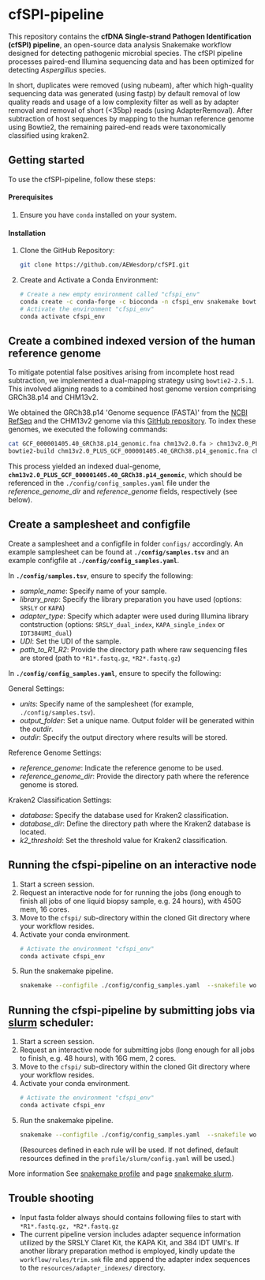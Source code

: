 # cfSPI-pipeline
This repository contains the **cfDNA Single-strand Pathogen Identification (cfSPI) pipeline**, an open-source data analysis Snakemake workflow designed for detecting pathogenic microbial species. The cfSPI pipeline processes paired-end Illumina sequencing data and has been optimized for detecting *Aspergillus* species.

In short, duplicates were removed (using nubeam), after which high-quality sequencing data was generated (using fastp) by default removal of low quality reads and usage of a low complexity filter as well as by adapter removal and removal of short (<35bp) reads (using AdapterRemoval). After subtraction of host sequences by mapping to the human reference genome using Bowtie2, the remaining paired-end reads were taxonomically classified using kraken2.

## Getting started
To use the cfSPI-pipeline, follow these steps: 

#### Prerequisites
1. Ensure you have `conda` installed on your system.

#### Installation
1. Clone the GitHub Repository:
    ```bash
    git clone https://github.com/AEWesdorp/cfSPI.git
    ```
2. Create and Activate a Conda Environment:
    ```bash
    # Create a new empty environment called "cfspi_env"
    conda create -c conda-forge -c bioconda -n cfspi_env snakemake bowtie2
    # Activate the environment "cfspi_env"
    conda activate cfspi_env
    ```
    
## Create a combined indexed version of the human reference genome 
To mitigate potential false positives arising from incomplete host read subtraction, we implemented a dual-mapping strategy using `bowtie2-2.5.1`. This involved aligning reads to a combined host genome version comprising GRCh38.p14 and CHM13v2.

We obtained the GRCh38.p14 'Genome sequence (FASTA)' from the [NCBI RefSeq](https://www.ncbi.nlm.nih.gov/datasets/genome/GCF_000001405.40/) and the CHM13v2 genome via this [GitHub repository](https://github.com/marbl/CHM13). To index these genomes, we executed the following commands:
```bash
cat GCF_000001405.40_GRCh38.p14_genomic.fna chm13v2.0.fa > chm13v2.0_PLUS_GCF_000001405.40_GRCh38.p14_genomic.fna
bowtie2-build chm13v2.0_PLUS_GCF_000001405.40_GRCh38.p14_genomic.fna chm13v2.0_PLUS_GCF_000001405.40_GRCh38.p14_genomic
```
This process yielded an indexed dual-genome, **`chm13v2.0_PLUS_GCF_000001405.40_GRCh38.p14_genomic`**, which should be referenced in the `./config/config_samples.yaml` file under the *reference_genome_dir* and *reference_genome* fields, respectively (see below).

## Create a samplesheet and configfile 
Create a samplesheet and a configfile in folder `configs/` accordingly. 
An example samplesheet can be found at **`./config/samples.tsv`** and an example configfile at **`./config/config_samples.yaml`**. 

In **`./config/samples.tsv`**, ensure to specify the following: 
- *sample_name*: Specify name of your sample.
- *library_prep*: Specify the library preparation you have used (options: `SRSLY` or `KAPA`)
- *adapter_type*: Specify which adapter were used during Illumina library contstruction (options: `SRSLY_dual_index`, `KAPA_single_index` or `IDT384UMI_dual`)
- *UDI*: Set the UDI of the sample.
- *path_to_R1_R2*: Provide the directory path where raw sequencing files are stored (path to `*R1*.fastq.gz`, `*R2*.fastq.gz`) 
  
In **`./config/config_samples.yaml`**, ensure to specify the following:

General Settings:
- *units*: Specify name of the samplesheet (for example, `./config/samples.tsv`). 
- *output_folder*: Set a unique name. Output folder will be generated within the *outdir*. 
- *outdir*: Specify the output directory where results will be stored.

Reference Genome Settings:
- *reference_genome*: Indicate the reference genome to be used.
- *reference_genome_dir*: Provide the directory path where the reference genome is stored.

Kraken2 Classification Settings:
- *database*: Specify the database used for Kraken2 classification.
- *database_dir*: Define the directory path where the Kraken2 database is located.
- *k2_threshold*: Set the threshold value for Kraken2 classification.

## Running the cfspi-pipeline on an interactive node
1. Start a screen session. 
2. Request an interactive node for for running the jobs (long enough to finish all jobs of one liquid biopsy sample, e.g. 24 hours), with 450G mem, 16 cores. 
3. Move to the `cfspi/` sub-directory within the cloned Git directory where your workflow resides.
4. Activate your conda environment.
      ```bash
    # Activate the environment "cfspi_env"
    conda activate cfspi_env
    ```
5. Run the snakemake pipeline.
   ```bash
   snakemake --configfile ./config/config_samples.yaml  --snakefile workflow/Snakefile_IFD  --cores all --conda-frontend conda --use-conda
   ```

## Running the cfspi-pipeline by submitting jobs via [slurm](https://slurm.schedmd.com/documentation.html) scheduler:
1. Start a screen session. 
2. Request an interactive node for submitting jobs (long enough for all jobs to finish, e.g. 48 hours), with 16G mem, 2 cores.
3. Move to the `cfspi/` sub-directory within the cloned Git directory where your workflow resides.
4. Activate your conda environment.
    ```bash
    # Activate the environment "cfspi_env"
    conda activate cfspi_env
    ```
5. Run the snakemake pipeline.
   ```bash
   snakemake --configfile ./config/config_samples.yaml  --snakefile workflow/Snakefile_IFD  --profile ./profile/slurm --conda-frontend conda --use-conda
   ```
   (Resources defined in each rule will be used. If not defined, default resources defined in the `profile/slurm/config.yaml` will be used.)

More information See [snakemake profile](https://snakemake.readthedocs.io/en/stable/executing/cli.html#profiles) and page [snakemake slurm](https://snakemake.readthedocs.io/en/stable/executing/cluster.html#executing-on-slurm-clusters). 

## Trouble shooting
- Input fasta folder always should contains following files to start with `*R1*.fastq.gz, *R2*.fastq.gz`
- The current pipeline version includes adapter sequence information utilized by the SRSLY Claret Kit, the KAPA Kit, and 384 IDT UMI's. If another library preparation method is employed, kindly update the `workflow/rules/trim.smk` file and append the adapter index sequences to the `resources/adapter_indexes/` directory.
